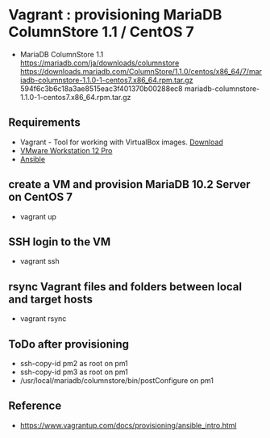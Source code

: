 # Vagrant : provisioning MariaDB ColumnStore 1.1 / CentOS 7

* MariaDB ColumnStore 1.1
https://mariadb.com/ja/downloads/columnstore
https://downloads.mariadb.com/ColumnStore/1.1.0/centos/x86_64/7/mariadb-columnstore-1.1.0-1-centos7.x86_64.rpm.tar.gz
594f6c3b6c18a3ae8515eac3f401370b00288ec8 mariadb-columnstore-1.1.0-1-centos7.x86_64.rpm.tar.gz

## Requirements

* Vagrant - Tool for working with VirtualBox images. [Download](https://www.vagrantup.com/downloads.html)
* [VMware Workstation 12 Pro](https://www.vmware.com/products/workstation.html)
* [Ansible](https://www.ansible.com/)

## create a VM and provision MariaDB 10.2 Server on CentOS 7

* vagrant up

## SSH login to the VM

* vagrant ssh

## rsync Vagrant files and folders between local and target hosts

* vagrant rsync

## ToDo after provisioning

* ssh-copy-id pm2 as root on pm1
* ssh-copy-id pm3 as root on pm1
* /usr/local/mariadb/columnstore/bin/postConfigure on pm1

## Reference
* https://www.vagrantup.com/docs/provisioning/ansible_intro.html
